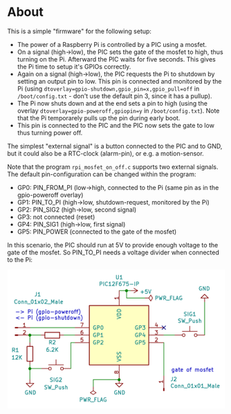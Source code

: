 About
=====

This is a simple "firmware" for the following setup:

  - The power of a Raspberry Pi is controlled by a PIC using a mosfet.
  - On a signal (high->low), the PIC sets the gate of the mosfet
    to high, thus turning on the Pi. Afterward the PIC waits for
    five seconds. This gives the Pi time to setup it's GPIOs correctly.
  - Again on a signal (high->low), the PIC requests the Pi to shutdown by
    setting an output pin to low. This pin is connected and monitored
    by the Pi (using `dtoverlay=gpio-shutdown,gpio_pin=x,gpio_pull=off` in
    `/boot/config.txt` - don't use the default pin 3, since it has a
    pullup).
  - The Pi now shuts down and at the end sets a pin to high (using the
    overlay `dtoverlay=gpio-poweroff,gpiopin=y` in `/boot/config.txt`).
    Note that the Pi temporarely pulls up the pin during early boot.
  - This pin is connected to the PIC and the PIC now sets the gate to low
    thus turning power off.

The simplest "external signal" is a button connected to the PIC and to GND,
but it could also be a RTC-clock (alarm-pin), or e.g. a motion-sensor. 

Note that the program `rpi_mosfet_on_off.c` supports two external signals.
The default pin-configuration can be changed within the program:

  - GP0: PIN_FROM_PI (low->high, connected to the Pi
    (same pin as in the gpio-poweroff overlay)
  - GP1: PIN_TO_PI (high->low, shutdown-request, monitored by the Pi)
  - GP2: PIN_SIG2 (high->low, second signal)
  - GP3: not connected (reset)
  - GP4: PIN_SIG1 (high->low, first signal)
  - GP5: PIN_POWER (connected to the gate of the mosfet)

In this scenario, the PIC should run at 5V to provide enough voltage to
the gate of the mosfet. So PIN_TO_PI needs a voltage divider when
connected to the Pi:

![](schematic.png)
